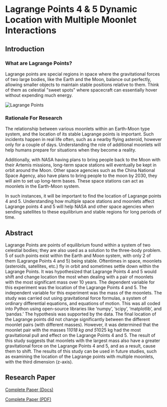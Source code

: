 # Lagrange Points 4 & 5 Dynamic Location with Multiple Moonlet Interactions

## Introduction

### **What are Lagrange Points?**

Lagrange points are special regions in space where the gravitational forces of two large bodies, like the Earth and the Moon, balance out perfectly, allowing smaller objects to maintain stable positions relative to them. Think of them as celestial "sweet spots" where spacecraft can essentially hover without expending much energy.

![Lagrange Points](https://science.nasa.gov/wp-content/uploads/2023/09/990528.jpg)

### **Rationale For Research**

The relationship between various moonlets within an Earth-Moon type system, and the location of its stable Lagrange points is important. Such incidents happen in real life often, such as a nearby flying asteroid, however only for a couple of days. Understanding the role of additional moonlets will help humans prepare for situations when they become a reality. 

Additionally, with NASA having plans to bring people back to the Moon with their Artemis missions, long-term space stations will eventually be kept in orbit around the Moon. Other space agencies such as the China National Space Agency, also have plans to bring people to the moon by 2030, they will aim to set up long-term bases. These space stations can act as moonlets in the Earth-Moon system. 

In such instances, it will be important to find the location of Lagrange points 4 and 5. Understanding how multiple space stations and moonlets affect Lagrange points 4 and 5 will help NASA and other space agencies when sending satellites to these equilibrium and stable regions for long periods of time.

## Abstract

Lagrange Points are points of equilibrium found within a system of two celestial bodies; they are also used as a solution to the three-body problem. 5 of such points exist within the Earth and Moon system, with only 2 of them (Lagrange Points 4 and 5) being stable. Oftentimes in space, moonlets (asteroids, satellites, etc.) fly in orbit and sometimes settle down within the Lagrange Points. It was hypothesized that Lagrange Points 4 and 5 would shift and change location the most when dealing with a pair of moonlets with the most significant mass over 10 years. The dependent variable for this experiment was the location of the Lagrange Points 4 and 5. The independent variable for this experiment was the mass of the moonlets. The study was carried out using gravitational force formulas, a system of ordinary differential equations, and equations of motion. This was all coded into Python using open-source libraries like ‘numpy’, ‘scipy’, ‘matplotlib’, and ‘pandas.’ The hypothesis was supported by the data. The final location of the Lagrange points did not change significantly between the different moonlet pairs (with different masses). However, it was determined that the moonlet pair with the masses 1*1018 kg and 5*1025 kg had the most gravitational pull and effect on the Lagrange Points 4 and 5. The result of this study suggests that moonlets with the largest mass also have a greater gravitational force on the Lagrange Points 4 and 5, and as a result, cause them to shift. The results of this study can be used in future studies, such as examining the location of the Lagrange points with multiple moonlets, with the third dimension (z-axis). 

## Research Paper

[Complete Paper (Docs)](https://docs.google.com/document/d/1BUOSz_K7j-p0V5qOaJyrtXwm-VhspTdSTymIhKPlg0o/edit)

[Complete Paper (PDF)](https://drive.google.com/file/d/1UL6Vs5MYuRYh9Ne1oHQQH8LCnwmLyAeJ/view?usp=sharing)
